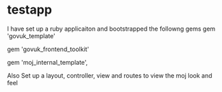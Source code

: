 # testapp
I have set up a ruby applicaiton and bootstrapped the followng gems
gem 'govuk_template'

gem 'govuk_frontend_toolkit'

gem 'moj_internal_template',

Also Set up a layout, controller, view and routes to view the moj look and feel

